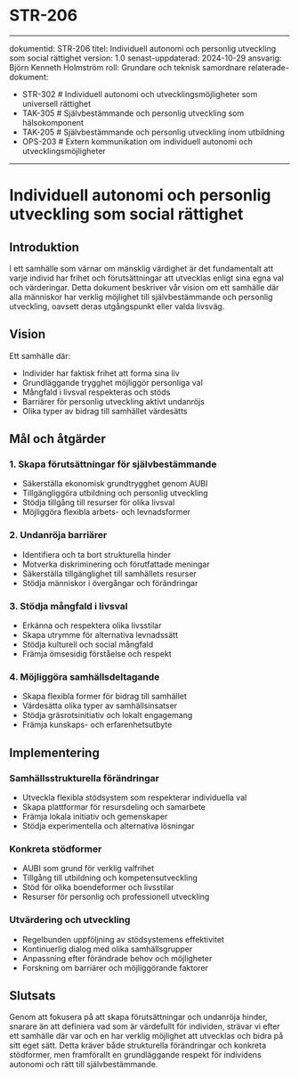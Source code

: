 # STR-206
---
dokumentid: STR-206
titel: Individuell autonomi och personlig utveckling som social rättighet
version: 1.0
senast-uppdaterad: 2024-10-29
ansvarig: Björn Kenneth Holmström
roll: Grundare och teknisk samordnare
relaterade-dokument:
  - STR-302 # Individuell autonomi och utvecklingsmöjligheter som universell rättighet
  - TAK-305 # Självbestämmande och personlig utveckling som hälsokomponent
  - TAK-205 # Självbestämmande och personlig utveckling inom utbildning
  - OPS-203 # Extern kommunikation om individuell autonomi och utvecklingsmöjligheter
---

# Individuell autonomi och personlig utveckling som social rättighet

## Introduktion

I ett samhälle som värnar om mänsklig värdighet är det fundamentalt att varje individ har frihet och förutsättningar att utvecklas enligt sina egna val och värderingar. Detta dokument beskriver vår vision om ett samhälle där alla människor har verklig möjlighet till självbestämmande och personlig utveckling, oavsett deras utgångspunkt eller valda livsväg.

## Vision

Ett samhälle där:
- Individer har faktisk frihet att forma sina liv
- Grundläggande trygghet möjliggör personliga val
- Mångfald i livsval respekteras och stöds
- Barriärer för personlig utveckling aktivt undanröjs
- Olika typer av bidrag till samhället värdesätts

## Mål och åtgärder

### 1. Skapa förutsättningar för självbestämmande
- Säkerställa ekonomisk grundtrygghet genom AUBI
- Tillgängliggöra utbildning och personlig utveckling
- Stödja tillgång till resurser för olika livsval
- Möjliggöra flexibla arbets- och levnadsformer

### 2. Undanröja barriärer
- Identifiera och ta bort strukturella hinder
- Motverka diskriminering och förutfattade meningar
- Säkerställa tillgänglighet till samhällets resurser
- Stödja människor i övergångar och förändringar

### 3. Stödja mångfald i livsval
- Erkänna och respektera olika livsstilar
- Skapa utrymme för alternativa levnadssätt
- Stödja kulturell och social mångfald
- Främja ömsesidig förståelse och respekt

### 4. Möjliggöra samhällsdeltagande
- Skapa flexibla former för bidrag till samhället
- Värdesätta olika typer av samhällsinsatser
- Stödja gräsrotsinitiativ och lokalt engagemang
- Främja kunskaps- och erfarenhetsutbyte

## Implementering

### Samhällsstrukturella förändringar
- Utveckla flexibla stödsystem som respekterar individuella val
- Skapa plattformar för resursdeling och samarbete
- Främja lokala initiativ och gemenskaper
- Stödja experimentella och alternativa lösningar

### Konkreta stödformer
- AUBI som grund för verklig valfrihet
- Tillgång till utbildning och kompetensutveckling
- Stöd för olika boendeformer och livsstilar
- Resurser för personlig och professionell utveckling

### Utvärdering och utveckling
- Regelbunden uppföljning av stödsystemens effektivitet
- Kontinuerlig dialog med olika samhällsgrupper
- Anpassning efter förändrade behov och möjligheter
- Forskning om barriärer och möjliggörande faktorer

## Slutsats

Genom att fokusera på att skapa förutsättningar och undanröja hinder, snarare än att definiera vad som är värdefullt för individen, strävar vi efter ett samhälle där var och en har verklig möjlighet att utvecklas och bidra på sitt eget sätt. Detta kräver både strukturella förändringar och konkreta stödformer, men framförallt en grundläggande respekt för individens autonomi och rätt till självbestämmande.
